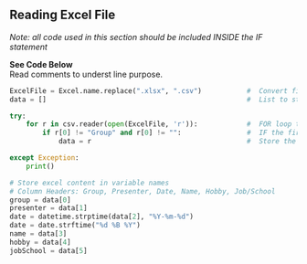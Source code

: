 ## Reading Excel File
_Note: all code used in this section should be included INSIDE the IF statement_

**See Code Below**
<br>
Read comments to underst line purpose.
```python
ExcelFile = Excel.name.replace(".xlsx", ".csv")           #  Convert file type from .xlsx to .csv (this is to use a simpler coding format)
data = []                                                 #  List to store the row of information wanted from the Excel File

try:
    for r in csv.reader(open(ExcelFile, 'r')):            #  FOR loop to read through each row in the Excel file
        if r[0] != "Group" and r[0] != "":                #  IF the first item in the list is not the title or empty then...
            data = r                                      #  Store the list in the variable named 'data'

except Exception:
    print()

# Store excel content in variable names
# Column Headers: Group, Presenter, Date, Name, Hobby, Job/School 
group = data[0]
presenter = data[1]
date = datetime.strptime(data[2], "%Y-%m-%d")
date = date.strftime("%d %B %Y")
name = data[3]
hobby = data[4]
jobSchool = data[5]
```
